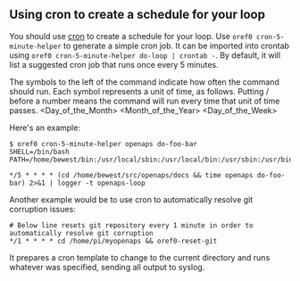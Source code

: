 ## Using cron to create a schedule for your loop

You should use [cron](http://bit.ly/1QpJFk1) to create a schedule for your loop.
Use `oref0 cron-5-minute-helper` to generate a simple cron job.  It
can be imported into crontab using `oref0 cron-5-minute-helper
do-loop | crontab -`.  By default, it will list a suggested cron job
that runs once every 5 minutes.

The symbols to the left of the command indicate how often the command should run.  Each symbol represents a unit of time, as follows.  Putting / before a number means the command will run every time that unit of time passes.
<Minute> <Hour> <Day_of_the_Month> <Month_of_the_Year> <Day_of_the_Week>

Here's an example:

```
$ oref0 cron-5-minute-helper openaps do-foo-bar
SHELL=/bin/bash
PATH=/home/bewest/bin:/usr/local/sbin:/usr/local/bin:/usr/sbin:/usr/bin:/sbin:/bin:/usr/games:/usr/local/games:/home/bewest/.cabal/bin:/home/bewest/.cabal/bin

*/5 * * * * (cd /home/bewest/src/openaps/docs && time openaps do-foo-bar) 2>&1 | logger -t openaps-loop

```

Another example would be to use cron to automatically resolve git corruption issues:

```
# Below line resets git repository every 1 minute in order to automatically resolve git corruption
*/1 * * * * cd /home/pi/myopenaps && oref0-reset-git  

```

It prepares a cron template to change to the current directory and runs
whatever was specified, sending all output to syslog.
